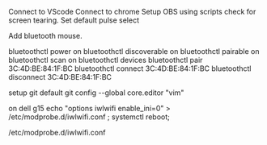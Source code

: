Connect to VScode
Connect to chrome
Setup OBS using scripts
check for screen tearing.
Set default pulse select

Add bluetooth mouse.
 
 bluetoothctl power on
 bluetoothctl discoverable on
 bluetoothctl pairable on
 bluetoothctl scan on
 bluetoothctl devices
 bluetoothctl pair 3C:4D:BE:84:1F:BC
 bluetoothctl connect 3C:4D:BE:84:1F:BC
 bluetoothctl disconnect 3C:4D:BE:84:1F:BC



setup git default
git config --global core.editor "vim"

on dell g15
echo "options  iwlwifi  enable_ini=0" > /etc/modprobe.d/iwlwifi.conf ;
systemctl reboot;

/etc/modprobe.d/iwlwifi.conf
